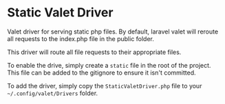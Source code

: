 # Static Valet Driver 

Valet driver for serving static php files. By default, laravel valet will reroute all requests to the index.php file in the public folder.

This driver will route all file requests to their appropriate files.

To enable the drive, simply create a `static` file in the root of the project. This file can be added to the gitignore to ensure it isn't committed.

To add the driver, simply copy the `StaticValetDriver.php` file to your `~/.config/valet/Drivers` folder.
